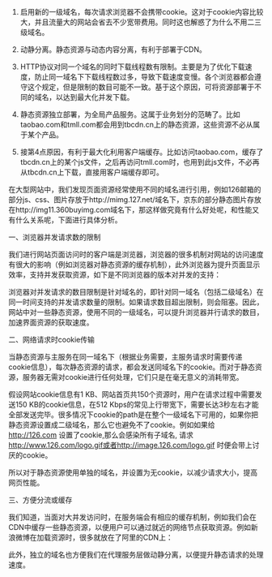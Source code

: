 1. 启用新的一级域名，每次请求浏览器不会携带cookie。这对于cookie内容比较大，并且流量大的网站会省去不少宽带费用。同时这也解惑了为什么不用二三级域名。

2. 动静分离。静态资源与动态内容分离，有利于部署于CDN。

3. HTTP协议对同一个域名的同时下载线程数有限制。主要是为了优化下载速度，防止同一域名下下载线程数过多，导致下载速度变慢。各个浏览器都会遵守这个规定，但是限制的数目可能不一致。基于这个原因，可将资源部署于不同的域名，以达到最大化并发下载。

4. 静态资源独立部署，为全局产品服务。这属于业务划分的范畴了。比如taobao.com和tmll.com都会用到tbcdn.cn上的静态资源，这些资源不必从属于某个产品。

5. 接第4点原因，有利于最大化利用客户端缓存。比如访问taobao.com，缓存了tbcdn.cn上的某个js文件，之后再访问tmll.com时，也用到此js文件，不必再从tbcdn.cn上下载，直接用客户端缓存即可。


在大型网站中，我们发现页面资源经常使用不同的域名进行引用，例如126邮箱的部分js、css、图片存放于http://mimg.127.net/域名下，京东的部分静态图片存放在http://img11.360buyimg.com域名下，那这样做究竟有什么好处呢，和性能又有什么关系呢，下面进行具体分析。



一、浏览器并发请求数的限制

我们进行网站页面访问时的客户端是浏览器，浏览器的很多机制对网站的访问速度有很大的影响（例如浏览器对静态资源的缓存机制），此外浏览器为提升页面显示效率，支持并发获取资源，如下是不同浏览器的版本对并发的支持：





浏览器对并发请求的数目限制是针对域名的，即针对同一域名（包括二级域名）在同一时间支持的并发请求数量的限制。如果请求数目超出限制，则会阻塞。因此，网站中对一些静态资源，使用不同的一级域名，可以提升浏览器并行请求的数目，加速界面资源的获取速度。



二、网络请求时cookie传输

当静态资源与主服务在同一域名下（根据业务需要，主服务请求时需要传递cookie信息），每次静态资源的请求，都会发送同域名下的cookie。而对于静态资源，服务器无需对cookie进行任何处理，它们只是在毫无意义的消耗带宽。

假设网站cookie信息有1 KB、网站首页共150个资源时，用户在请求过程中需要发送150 KB的cookie信息，在512 Kbps的常见上行带宽下，需要长达3秒左右才能全部发送完毕。很多情况下cookie的path是在整个一级域名下可用的，如果你把静态资源设置成二级域名，那么它也避免不了cookie。例如如果给 http://126.com 设置了cookie,那么会感染所有子域名, 请求 http://www.126.com/logo.gif或者http://image.126.com/logo.gif 时便会带上讨厌的cookie。

所以对于静态资源使用单独的域名，并设置为无cookie，以减少请求大小，提高网页性能。



三、方便分流或缓存

我们知道，当面对大并发访问时，在服务端会有相应的缓存机制，例如我们会在CDN中缓存一些静态资源，以便用户可以通过就近的网络节点获取资源。例如新浪微博在加载资源时，很多就放在了阿里的CDN上：


此外，独立的域名也方便我们在代理服务层做动静分离，以便提升静态请求的处理速度。
